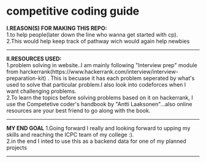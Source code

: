 # competitive coding guide

<b>I.REASON(S) FOR MAKING THIS REPO:</b><br>
1.to help people(later down the line who wanna get started with cp).<br>
2.This would help keep track of pathway wich would again help newbies<br>

<hr>
<b>II.RESOURCES USED:</b><br>
1.problem solving in website..I am mainly following "Interview prep" module from harckerrank(https://www.hackerrank.com/interview/interview-preparation-kit) . This is becuase it has each problem seperated by what's used to solve that particular problem.I also look into codeforces when I want challenging problems.<br>
2.To learn the topics before solving problems based on it on hackerrank, I use the Competetive coder's handbook by "Antti Laaksonen"...also online resources are your best friend to go along with the book.<br>

<hr>
<b>MY END GOAL</b>
1.Going forward I really and looking forward to upping my skills and reaching the ICPC team of my college :).<br>
2.in the end I inted to use this as a backend data for one of my planned projects <br>
<hr>

